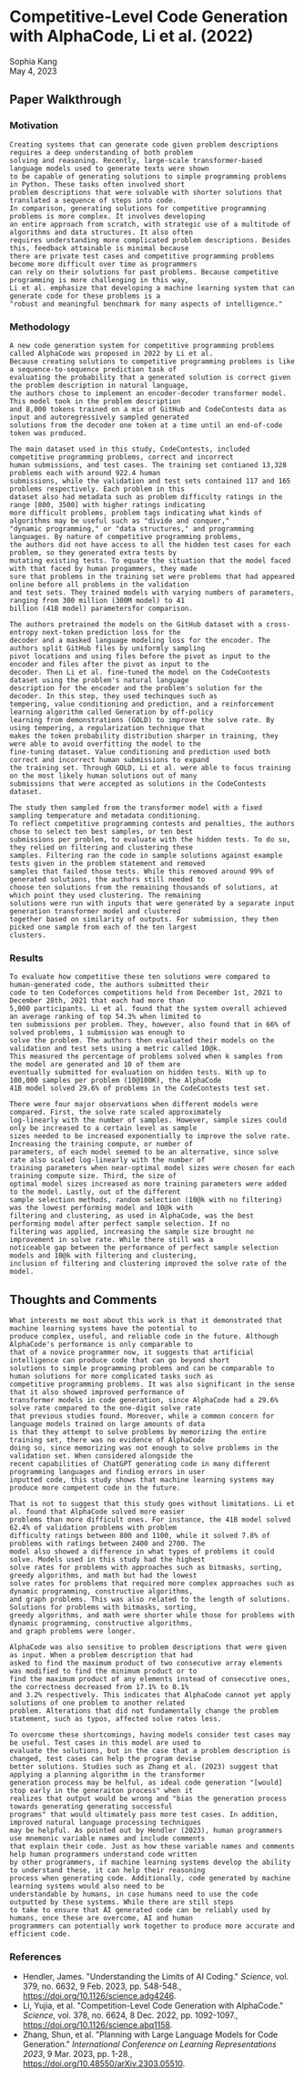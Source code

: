 # Competitive-Level Code Generation with AlphaCode, Li et al. (2022)
Sophia Kang<br/>
May 4, 2023

## Paper Walkthrough
### Motivation
    Creating systems that can generate code given problem descriptions requires a deep understanding of both problem 
    solving and reasoning. Recently, large-scale transformer-based language models used to generate texts were shown
    to be capable of generating solutions to simple programming problems in Python. These tasks often involved short
    problem descriptions that were solvable with shorter solutions that translated a sequence of steps into code.
    In comparison, generating solutions for competitive programming problems is more complex. It involves developing
    an entire approach from scratch, with strategic use of a multitude of algorithms and data structures. It also often
    requires understanding more complicated problem descriptions. Besides this, feedback attainable is minimal because
    there are private test cases and competitive programming problems become more difficult over time as programmers
    can rely on their solutions for past problems. Because competitive programming is more challenging in this way, 
    Li et al. emphasize that developing a machine learning system that can generate code for these problems is a 
    "robust and meaningful benchmark for many aspects of intelligence."

### Methodology
    A new code generation system for competitive programming problems called AlphaCode was proposed in 2022 by Li et al. 
    Because creating solutions to competitive programming problems is like a sequence-to-sequence prediction task of 
    evaluating the probability that a generated solution is correct given the problem description in natural language, 
    the authors chose to implement an encoder-decoder transformer model. This model took in the problem description 
    and 8,000 tokens trained on a mix of GitHub and CodeContests data as input and autoregressively sampled generated 
    solutions from the decoder one token at a time until an end-of-code token was produced.

    The main dataset used in this study, CodeContests, included competitive programming problems, correct and incorrect 
    human submissions, and test cases. The training set contianed 13,328 problems each with around 922.4 human 
    submissions, while the validation and test sets contained 117 and 165 problems respectively. Each problem in this
    dataset also had metadata such as problem difficulty ratings in the range [800, 3500] with higher ratings indicating
    more difficult problems, problem tags indicating what kinds of algorithms may be useful such as "divide and conquer," 
    "dynamic programming," or "data structures," and programming languages. By nature of competitive programming problems,
    the authors did not have access to all the hidden test cases for each problem, so they generated extra tests by 
    mutating existing tests. To equate the situation that the model faced with that faced by human progammers, they made
    sure that problems in the training set were problems that had appeared online before all problems in the validation
    and test sets. They trained models with varying numbers of parameters, ranging from 300 million (300M model) to 41 
    billion (41B model) parametersfor comparison.

    The authors pretrained the models on the GitHub dataset with a cross-entropy next-token prediction loss for the
    decoder and a masked language modeling loss for the encoder. The authors split GitHub files by uniformly sampling
    pivot locations and using files before the pivot as input to the encoder and files after the pivot as input to the
    decoder. Then Li et al. fine-tuned the model on the CodeContests dataset using the problem's natural language 
    description for the encoder and the problem's solution for the decoder. In this step, they used techinques such as
    tempering, value conditioning and prediction, and a reinforcement learning algorithm called Generation by off-policy
    learning from demonstrations (GOLD) to improve the solve rate. By using tempering, a regularization technique that 
    makes the token probability distribution sharper in training, they were able to avoid overfitting the model to the
    fine-tuning dataset. Value conditioning and prediction used both correct and incorrect human submissions to expand
    the training set. Through GOLD, Li et al. were able to focus training on the most likely human solutions out of many
    submissions that were accepted as solutions in the CodeContests dataset.

    The study then sampled from the transformer model with a fixed sampling temperature and metadata conditioning. 
    To reflect competitive programming contests and penalties, the authors chose to select ten best samples, or ten best
    submissions per problem, to evaluate with the hidden tests. To do so, they relied on filtering and clustering these 
    samples. Filtering ran the code in sample solutions against example tests given in the problem statement and removed
    samples that failed those tests. While this removed around 99% of generated solutions, the authors still needed to 
    choose ten solutions from the remaining thousands of solutions, at which point they used clustering. The remaining
    solutions were run with inputs that were generated by a separate input generation transformer model and clustered
    together based on similarity of outputs. For submission, they then picked one sample from each of the ten largest
    clusters.

### Results
    To evaluate how competitive these ten solutions were compared to human-generated code, the authors submitted their
    code to ten Codeforces competitions held from December 1st, 2021 to December 28th, 2021 that each had more than
    5,000 participants. Li et al. found that the system overall achieved an average ranking of top 54.3% when limited to
    ten submissions per problem. They, however, also found that in 66% of solved problems, 1 submission was enough to 
    solve the problem. The authors then evaluated their models on the validation and test sets using a metric called 10@k.
    This measured the percentage of problems solved when k samples from the model are generated and 10 of them are 
    eventually submitted for evaluation on hidden tests. With up to 100,000 samples per problem (10@100K), the AlphaCode
    41B model solved 29.6% of problems in the CodeContests test set.

    There were four major observations when different models were compared. First, the solve rate scaled approximately
    log-linearly with the number of samples. However, sample sizes could only be increased to a certain level as sample
    sizes needed to be increased exponentially to improve the solve rate. Increasing the training compute, or number of
    parameters, of each model seemed to be an alternative, since solve rate also scaled log-linearly with the number of
    training parameters when near-optimal model sizes were chosen for each training compute size. Third, the size of 
    optimal model sizes increased as more training parameters were added to the model. Lastly, out of the different
    sample selection methods, random selection (10@k with no filtering) was the lowest performing model and 10@k with
    filtering and clustering, as used in AlphaCode, was the best performing model after perfect sample selection. If no
    filtering was applied, increasing the sample size brought no improvement in solve rate. While there still was a 
    noticeable gap between the performance of perfect sample selection models and 10@k with filtering and clustering,
    inclusion of filtering and clustering improved the solve rate of the model.

## Thoughts and Comments
    What interests me most about this work is that it demonstrated that machine learning systems have the potential to
    produce complex, useful, and reliable code in the future. Although AlphaCode's performance is only comparable to
    that of a novice programmer now, it suggests that artificial intelligence can produce code that can go beyond short
    solutions to simple programming problems and can be comparable to human solutions for more complicated tasks such as
    competitive programming problems. It was also significant in the sense that it also showed improved performance of
    transformer models in code generation, since AlphaCode had a 29.6% solve rate compared to the one-digit solve rate
    that previous studies found. Moreover, while a common concern for language models trained on large amounts of data
    is that they attempt to solve problems by memorizing the entire training set, there was no evidence of AlphaCode 
    doing so, since memorizing was not enough to solve problems in the validation set. When considered alongside the
    recent capabilities of ChatGPT generating code in many different programming languages and finding errors in user
    inputted code, this study shows that machine learning systems may produce more competent code in the future.

    That is not to suggest that this study goes without limitations. Li et al. found that AlphaCode solved more easier 
    problems than more difficult ones. For instance, the 41B model solved 62.4% of validation problems with problem
    difficulty ratings between 800 and 1100, while it solved 7.8% of problems with ratings between 2400 and 2700. The
    model also showed a difference in what types of problems it could solve. Models used in this study had the highest
    solve rates for problems with approaches such as bitmasks, sorting, greedy algorithms, and math but had the lowest
    solve rates for problems that required more complex approaches such as dynamic programming, constructive algorithms,
    and graph problems. This was also related to the length of solutions. Solutions for problems with bitmasks, sorting,
    greedy algorithms, and math were shorter while those for problems with dynamic programming, constructive algorithms,
    and graph problems were longer.

    AlphaCode was also sensitive to problem descriptions that were given as input. When a problem description that had
    asked to find the maximum product of two consecutive array elements was modified to find the minimum product or to
    find the maximum product of any elements instead of consecutive ones, the correctness decreased from 17.1% to 0.1%
    and 3.2% respectively. This indicates that AlphaCode cannot yet apply solutions of one problem to another related 
    problem. Alterations that did not fundamentally change the problem statement, such as typos, affected solve rates less.

    To overcome these shortcomings, having models consider test cases may be useful. Test cases in this model are used to
    evaluate the solutions, but in the case that a problem description is changed, test cases can help the program devise
    better solutions. Studies such as Zhang et al. (2023) suggest that applying a planning algorithm in the transformer
    generation process may be helful, as ideal code generation "[would] stop early in the generaiton process" when it
    realizes that output would be wrong and "bias the generation process towards generating generating successful 
    programs" that would ultimately pass more test cases. In addition, improved natural language processing techniques
    may be helpful. As pointed out by Hendler (2023), human programmers use mnemonic variable names and include comments
    that explain their code. Just as how these variable names and comments help human programmers understand code written
    by other programmers, if machine learning systems develop the ability to understand these, it can help their reasoning
    process when generating code. Additionally, code generated by machine learning systems would also need to be 
    understandable by humans, in case humans need to use the code outputted by these systems. While there are still steps
    to take to ensure that AI generated code can be reliably used by humans, once these are overcome, AI and human 
    programmers can potentially work together to produce more accurate and efficient code.

### References
- Hendler, James. "Understanding the Limits of AI Coding." *Science*, vol. 379, no. 6632, 9 Feb. 2023, pp. 548-548.,
  https://doi.org/10.1126/science.adg4246.
- Li, Yujia, et al. "Competition-Level Code Generation with AlphaCode." *Science*, vol. 378, no. 6624, 8 Dec. 2022, 
  pp. 1092-1097., https://doi.org/10.1126/science.abq1158.
- Zhang, Shun, et al. "Planning with Large Language Models for Code Generation." *International Conference on 
  Learning Representations 2023*, 9 Mar. 2023, pp. 1-28., https://doi.org/10.48550/arXiv.2303.05510.

